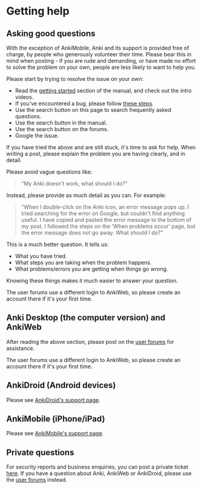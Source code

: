 # Getting help

## Asking good questions

With the exception of AnkiMobile, Anki and its support is provided free of
charge, by people who generously volunteer their time. Please bear this in mind
when posting - if you are rude and demanding, or have made no effort to solve
the problem on your own, people are less likely to want to help you.

Please start by trying to resolve the issue on your own:

- Read the [getting started](./getting-started.md) section
  of the manual, and check out the intro videos.
- If you've encountered a bug, please follow [these steps](./troubleshooting.md).
- Use the search button on this page to search frequently asked questions.
- Use the search button in the manual.
- Use the search button on the forums.
- Google the issue.

If you have tried the above and are still stuck, it's time to ask for help.
When writing a post, please explain the problem you are having clearly, and in detail.

Please avoid vague questions like:

> "My Anki doesn't work, what should I do?"

Instead, please provide as much detail as you can. For example:

> "When I double-click on the Anki icon, an error message pops up. I tried
> searching for the error on Google, but couldn't find anything useful. I have
> copied and pasted the error message to the bottom of my post. I followed the
> steps on the 'When problems occur' page, but the error message does not go
> away. What should I do?"

This is a much better question. It tells us:

- What you have tried.
- What steps you are taking when the problem happens.
- What problems/errors you are getting when things go wrong.

Knowing these things makes it much easier to answer your question.

The user forums use a different login to AnkiWeb, so please create an
account there if it's your first time.

## Anki Desktop (the computer version) and AnkiWeb

After reading the above section, please post on the
[user forums](https://forums.ankiweb.net) for assistance.

The user forums use a different login to AnkiWeb, so please create an
account there if it's your first time.

## AnkiDroid (Android devices)

Please see [AnkiDroid's support page](https://docs.ankidroid.org/help.html).

## AnkiMobile (iPhone/iPad)

Please see [AnkiMobile's support page](https://docs.ankimobile.net/support.html).

## Private questions

For security reports and business enquiries, you can post a private ticket
[here](https://anki.tenderapp.com/discussions/private). If you have a question
about Anki, AnkiWeb or AnkiDroid, please use the [user forums](https://forums.ankiweb.net)
instead.
